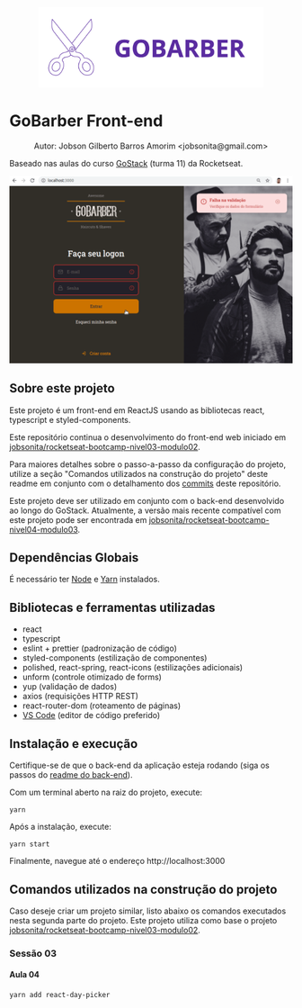 <p align="center"><img alt="Logotipo do Projeto" title="GoBarber" src=".github/logo.svg" width="400px" /></p>

# GoBarber Front-end

<p align="center">Autor: Jobson Gilberto Barros Amorim &lt;jobsonita@gmail.com&gt;</p>

Baseado nas aulas do curso [GoStack](https://rocketseat.com.br/gostack) (turma 11) da Rocketseat.

<p align="center"><img alt="Demonstração do web site" title="Página de Login" src=".github/demo.gif" width="600px" /></p>

## Sobre este projeto

Este projeto é um front-end em ReactJS usando as bibliotecas react, typescript e styled-components.

Este repositório continua o desenvolvimento do front-end web iniciado em [jobsonita/rocketseat-bootcamp-nivel03-modulo02](https://github.com/jobsonita/rocketseat-bootcamp-nivel03-modulo02).

Para maiores detalhes sobre o passo-a-passo da configuração do projeto, utilize a seção "Comandos utilizados na construção do projeto" deste readme em conjunto com o detalhamento dos [commits](https://github.com/jobsonita/rocketseat-bootcamp-nivel05-modulo01/commits/master) deste repositório.

Este projeto deve ser utilizado em conjunto com o back-end desenvolvido ao longo do GoStack. Atualmente, a versão mais recente compatível com este projeto pode ser encontrada em [jobsonita/rocketseat-bootcamp-nivel04-modulo03](https://github.com/jobsonita/rocketseat-bootcamp-nivel04-modulo03/tree/nivel05-modulo01).

## Dependências Globais

É necessário ter [Node](https://github.com/nvm-sh/nvm) e [Yarn](https://yarnpkg.com) instalados.

## Bibliotecas e ferramentas utilizadas

- react
- typescript
- eslint + prettier (padronização de código)
- styled-components (estilização de componentes)
- polished, react-spring, react-icons (estilizações adicionais)
- unform (controle otimizado de forms)
- yup (validação de dados)
- axios (requisições HTTP REST)
- react-router-dom (roteamento de páginas)
- [VS Code](https://code.visualstudio.com) (editor de código preferido)

## Instalação e execução

Certifique-se de que o back-end da aplicação esteja rodando (siga os passos do [readme do back-end](https://github.com/jobsonita/rocketseat-bootcamp-nivel02-modulo02/blob/master/readme.md)).

Com um terminal aberto na raiz do projeto, execute:

```
yarn
```

Após a instalação, execute:

```
yarn start
```

Finalmente, navegue até o endereço http://localhost:3000

## Comandos utilizados na construção do projeto

Caso deseje criar um projeto similar, listo abaixo os comandos executados nesta segunda parte do projeto. Este projeto utiliza como base o projeto [jobsonita/rocketseat-bootcamp-nivel03-modulo02](https://github.com/jobsonita/rocketseat-bootcamp-nivel03-modulo02).

### Sessão 03

#### Aula 04

```
yarn add react-day-picker
```
